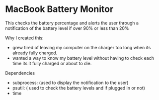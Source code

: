 # MacBook Battery Monitor

This checks the battery percentage and alerts the user through a notification of the battery level if over 90% or less than 20%

Why I created this:
- grew tired of leaving my computer on the charger too long when its already fully charged.
- wanted a way to know my battery level without having to check each time its it fully charged or about to die.

Dependencies
- subprocess: (used to display the notification to the user)
- psutil: ( used to check the battery levels and if plugged in or not)
- time
